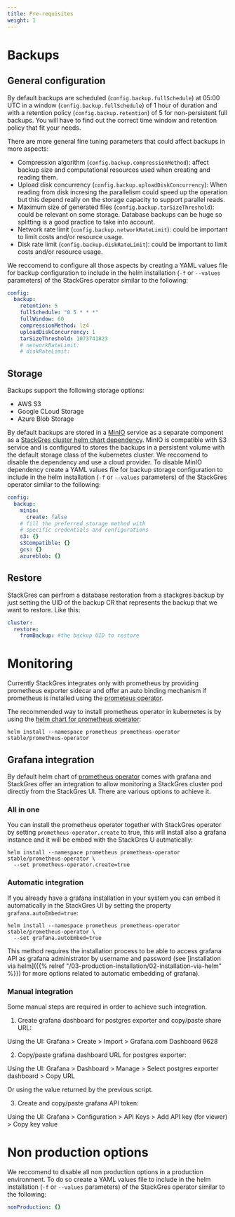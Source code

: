 ```yaml
---
title: Pre-requisites
weight: 1
---
```


# Backups

## General configuration

By default backups are scheduled (`config.backup.fullSchedule`) at 05:00 UTC in a window
 (`config.backup.fullSchedule`) of 1 hour of duration and with a retention policy
 (`config.backup.retention`) of 5 for non-persistent full backups. You will have to find out the
 correct time window and retention policy that fit your needs.

There are more general fine tuning parameters that could affect backups in more aspects:

* Compression algorithm (`config.backup.compressionMethod`): affect backup size and computational
 resources used when creating and reading them.
* Upload disk concurrency (`config.backup.uploadDiskConcurrency`): When reading from disk incresing
 the parallelism could speed up the operation but this depend really on the storage capacity to
 support parallel reads.
* Maximum size of generated files (`config.backup.tarSizeThreshold`): could be relevant on some
 storage. Database backups can be huge so splitting is a good practice to take into account.
* Network rate limit (`config.backup.networkRateLimit`): could be important to limit costs and/or
 resource usage.
* Disk rate limit (`config.backup.diskRateLimit`): could be important to limit costs and/or
 resource usage.

We reccomend to configure all those aspects by creating a YAML values file for backup
 configuration to include in the helm installation (`-f` or `--values` parameters) of the
 StackGres operator similar to the following:

``` yaml
config:
  backup:
    retention: 5
    fullSchedule: "0 5 * * *"
    fullWindow: 60
    compressionMethod: lz4
    uploadDiskConcurrency: 1
    tarSizeThreshold: 1073741823
    # networkRateLimit:
    # diskRateLimit:
```

## Storage

Backups support the following storage options:
 
* AWS S3
* Google CLoud Storage
* Azure Blob Storage

By default backups are stored in a [MinIO](https://min.io/) service as a separate component as a
 [StackGres cluster helm chart dependency](https://github.com/helm/charts/tree/master/stable/minio).
 MinIO is compatible with S3 service and is configured to stores the backups in a persistent volume
 with the default storage class of the kubernetes cluster. We reccomend to disable the dependency
 and use a cloud provider. To disable MinIO dependency create a YAML values file for backup storage
 configuration  to include in the helm installation (`-f` or `--values` parameters) of the
 StackGres operator similar to the following:

``` yaml
config:
  backup:
    minio:
      create: false
    # fill the preferred storage method with
    # specific credentials and configurations
    s3: {}
    s3Compatible: {}
    gcs: {}
    azureblob: {}
```

## Restore

StackGres can perfrom a database restoration from a stackgres backup by just setting the UID of 
 the backup CR that represents the backup that we want to restore. Like this:

``` yaml
cluster:
  restore:
    fromBackup: #the backup UID to restore
```

# Monitoring

Currently StackGres integrates only with prometheus by providing prometheus exporter sidecar and
 offer an auto binding mechanism if prometheus is installed using the [prometeus operator](https://github.com/coreos/prometheus-operator).

The recommended way to install prometheus operator in kubernetes is by using the [helm chart for prometheus operator](https://github.com/helm/charts/tree/master/stable/prometheus-operator):

```
helm install --namespace prometheus prometheus-operator stable/prometheus-operator
```

## Grafana integration

By default helm chart of [prometheus operator](https://github.com/coreos/prometheus-operator) comes
 with grafana and StackGres offer an integration to allow monitoring a StackGres cluster pod
 directly from the StackGres UI. There are various options to achieve it.


### All in one

You can install the prometheus operator together with StackGres operator by setting
 `prometheus-operator.create` to true, this will install also a grafana instance and it will be
 embed with the StackGres U autmatically:

```
helm install --namespace prometheus prometheus-operator stable/prometheus-operator \
  --set prometheus-operator.create=true
```

### Automatic integration

If you already have a grafana installation in your system you can embed it automatically in the
 StackGres UI by setting the property `grafana.autoEmbed=true`:

```
helm install --namespace prometheus prometheus-operator stable/prometheus-operator \
  --set grafana.autoEmbed=true
```

This method requires the installation process to be able to access grafana API as grafana
 administrator by username and password (see [installation via helm]({{% relref "/03-production-installation/02-installation-via-helm" %}})
 for more options related to automatic embedding of grafana).

### Manual integration

Some manual steps are required in order to achieve such integration.

1. Create grafana dashboard for postgres exporter and copy/paste share URL:

Using the UI: Grafana > Create > Import > Grafana.com Dashboard 9628

2. Copy/paste grafana dashboard URL for postgres exporter:

Using the UI: Grafana > Dashboard > Manage > Select postgres exporter dashboard > Copy URL

Or using the value returned by the previous script.

3. Create and copy/paste grafana API token:

Using the UI: Grafana > Configuration > API Keys > Add API key (for viewer) > Copy key value

# Non production options

We reccomend to disable all non production options in a production environment. To do so create a
 YAML values file to include in the helm installation (`-f` or `--values` parameters) of the
 StackGres operator similar to the following:

``` yaml
nonProduction: {}
```
